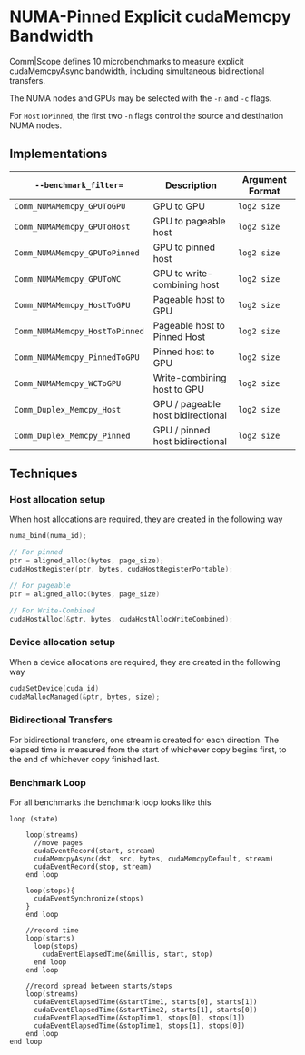 # NUMA-Pinned Explicit cudaMemcpy Bandwidth

Comm|Scope defines 10 microbenchmarks to measure explicit cudaMemcpyAsync bandwidth, including simultaneous bidirectional transfers.

The NUMA nodes and GPUs may be selected with the `-n` and `-c` flags.

For `HostToPinned`, the first two `-n` flags control the source and destination NUMA nodes.

## Implementations

|`--benchmark_filter=`|Description|Argument Format|
|-|-|-|
| `Comm_NUMAMemcpy_GPUToGPU` | GPU to GPU | `log2 size` |
| `Comm_NUMAMemcpy_GPUToHost` | GPU to pageable host | `log2 size` |
| `Comm_NUMAMemcpy_GPUToPinned` | GPU to pinned host | `log2 size` |
| `Comm_NUMAMemcpy_GPUToWC` | GPU to write-combining host | `log2 size` |
| `Comm_NUMAMemcpy_HostToGPU` | Pageable host to GPU | `log2 size` |
| `Comm_NUMAMemcpy_HostToPinned` | Pageable host to Pinned Host| `log2 size` |
| `Comm_NUMAMemcpy_PinnedToGPU` | Pinned host to GPU| `log2 size` |
| `Comm_NUMAMemcpy_WCToGPU` | Write-combining host to GPU | `log2 size` |
| `Comm_Duplex_Memcpy_Host` | GPU / pageable host bidirectional | `log2 size` |
| `Comm_Duplex_Memcpy_Pinned` | GPU / pinned host bidirectional | `log2 size` |

## Techniques

### Host allocation setup

When host allocations are required, they are created in the following way

```cpp
numa_bind(numa_id);

// For pinned
ptr = aligned_alloc(bytes, page_size);
cudaHostRegister(ptr, bytes, cudaHostRegisterPortable);

// For pageable
ptr = aligned_alloc(bytes, page_size)

// For Write-Combined
cudaHostAlloc(&ptr, bytes, cudaHostAllocWriteCombined);
```

### Device allocation setup

When a device allocations are required, they are created in the following way

```cpp
cudaSetDevice(cuda_id)
cudaMallocManaged(&ptr, bytes, size);
```

### Bidirectional Transfers

For bidirectional transfers, one stream is created for each direction.
The elapsed time is measured from the start of whichever copy begins first, to the end of whichever copy finished last.

### Benchmark Loop

For all benchmarks the benchmark loop looks like this

```
loop (state)

    loop(streams)
      //move pages
      cudaEventRecord(start, stream)
      cudaMemcpyAsync(dst, src, bytes, cudaMemcpyDefault, stream)
      cudaEventRecord(stop, stream)
    end loop

    loop(stops){
      cudaEventSynchronize(stops)
    }
    end loop

    //record time
    loop(starts)
      loop(stops)
        cudaEventElapsedTime(&millis, start, stop)
      end loop
    end loop

    //record spread between starts/stops
    loop(streams)
      cudaEventElapsedTime(&startTime1, starts[0], starts[1])
      cudaEventElapsedTime(&startTime2, starts[1], starts[0])
      cudaEventElapsedTime(&stopTime1, stops[0], stops[1])
      cudaEventElapsedTime(&stopTime1, stops[1], stops[0])
    end loop
end loop

```


